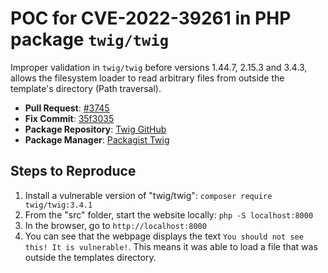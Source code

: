 # POC for CVE-2022-39261 in PHP package `twig/twig`

Improper validation in `twig/twig` before versions 1.44.7, 2.15.3 and 3.4.3, allows the filesystem loader to read arbitrary files from outside the template's directory (Path traversal).

- **Pull Request**: [#3745](https://github.com/twigphp/Twig/pull/3745)
- **Fix Commit**: [35f3035](https://github.com/twigphp/Twig/commit/35f3035c5deb0041da7b84daf02dea074ddc7a0b)
- **Package Repository**: [Twig GitHub](https://github.com/sequelize/sequelize)
- **Package Manager**: [Packagist Twig](http://packagist.org/packages/twig/twig)

## Steps to Reproduce

1. Install a vulnerable version of "twig/twig": ```composer require twig/twig:3.4.1```
2. From the "src" folder, start the website locally: ```php -S localhost:8000```
3. In the browser, go to ```http://localhost:8000```
4. You can see that the webpage displays the text ```You should not see this! It is vulnerable!```. This means it was able to load a file that was outside the templates directory.